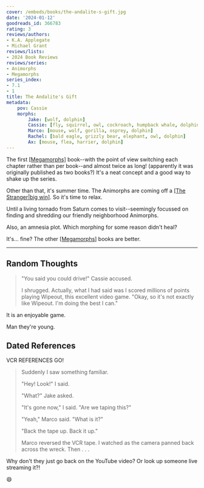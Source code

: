 ```yaml
---
cover: /embeds/books/the-andalite-s-gift.jpg
date: '2024-01-12'
goodreads_id: 366783
rating: 3
reviews/authors:
- K.A. Applegate
- Michael Grant
reviews/lists:
- 2024 Book Reviews
reviews/series:
- Animorphs
- Megamorphs
series_index:
- 7.1
- 1
title: The Andalite's Gift
metadata:
    pov: Cassie
    morphs:
        Jake: [wolf, dolphin]
        Cassie: [fly, squirrel, owl, cockroach, humpback whale, dolphin]
        Marco: [mouse, wolf, gorilla, osprey, dolphin]
        Rachel: [bald eagle, grizzly bear, elephant, owl, dolphin]
        Ax: [mouse, flea, harrier, dolphin]
---
```

The first [[Megamorphs]]() book--with the point of view switching each chapter rather than per book--and almost twice as long! (apparently it was originally published as two books?) It's a neat concept and a good way to shake up the series. 

Other than that, it's summer time. The Animorphs are coming off a [[The Stranger|big win]](). So it's time to relax. 

Until a living tornado from Saturn comes to visit--seemingly focussed on finding and shredding our friendly neighborhood Animorphs. 

Also, an amnesia plot. Which morphing for some reason didn't heal? 

It's... fine? The other [[Megamorphs]]() books are better. 

<!--more-->

- - - 

## Random Thoughts

> "You said you could drive!" Cassie accused.
> 
> I shrugged. Actually, what I had said was I scored millions of points playing Wipeout, this excellent video game. "Okay, so it's not exactly like Wipeout. I'm doing the best I can."

It is an enjoyable game. 

Man they're young. 

## Dated References

VCR REFERENCES GO!

> Suddenly I saw something familiar.
> 
> "Hey! Look!" I said.
> 
> "What?" Jake asked.
> 
> "It's gone now," I said. "Are we taping this?"
> 
> "Yeah," Marco said. "What is it?"
> 
> "Back the tape up. Back it up."
> 
> Marco reversed the VCR tape. I watched as the camera panned back across the wreck. Then . . .

Why don't they just go back on the YouTube video? Or look up someone live streaming it?! 

:smile: